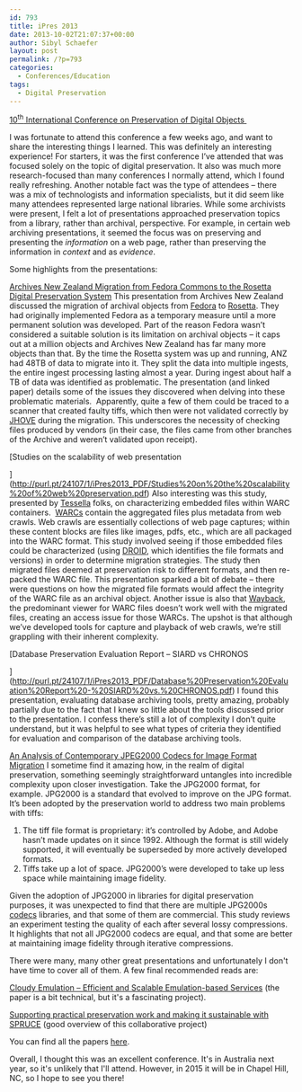 ```yaml
---
id: 793
title: iPres 2013
date: 2013-10-02T21:07:37+00:00
author: Sibyl Schaefer
layout: post
permalink: /?p=793
categories:
  - Conferences/Education
tags:
  - Digital Preservation
---
```

[10<sup>th</sup> International Conference on Preservation of Digital Objects ](http://ipres2013.ist.utl.pt/)

I was fortunate to attend this conference a few weeks ago, and want to share the interesting things I learned. This was definitely an interesting experience! For starters, it was the first conference I’ve attended that was focused solely on the topic of digital preservation. It also was much more research-focused than many conferences I normally attend, which I found really refreshing. Another notable fact was the type of attendees – there was a mix of technologists and information specialists, but it did seem like many attendees represented large national libraries. While some archivists were present, I felt a lot of presentations approached preservation topics from a library, rather than archival, perspective. For example, in certain web archiving presentations, it seemed the focus was on preserving and presenting the _information_ on a web page, rather than preserving the information in _context_ and as _evidence_.

Some highlights from the presentations:

[<!--more-->Archives New Zealand Migration from Fedora Commons to the Rosetta Digital Preservation System](http://purl.pt/24107/1/iPres2013_PDF/Archives%20New%20Zealand%20Migration%20from%20Fedora%20Commons%20to%20the%20Rosetta%20Digital%20Preservation%20System.pdf) This presentation from Archives New Zealand discussed the migration of archival objects from [Fedora](http://www.fedora-commons.org/about) to [Rosetta](http://www.exlibrisgroup.com/category/RosettaOverview). They had originally implemented Fedora as a temporary measure until a more permanent solution was developed. Part of the reason Fedora wasn’t considered a suitable solution is its limitation on archival objects – it caps out at a million objects and Archives New Zealand has far many more objects than that. By the time the Rosetta system was up and running, ANZ had 48TB of data to migrate into it. They split the data into multiple ingests, the entire ingest processing lasting almost a year. During ingest about half a TB of data was identified as problematic. The presentation (and linked paper) details some of the issues they discovered when delving into these problematic materials.  Apparently, quite a few of them could be traced to a scanner that created faulty tiffs, which then were not validated correctly by [JHOVE](http://sourceforge.net/projects/jhove/) during the migration. This underscores the necessity of checking files produced by vendors (in their case, the files came from other branches of the Archive and weren’t validated upon receipt).

[Studies on the scalability of web presentation

](http://purl.pt/24107/1/iPres2013_PDF/Studies%20on%20the%20scalability%20of%20web%20preservation.pdf) Also interesting was this study, presented by [Tessella](http://www.tessella.com/) folks, on characterizing embedded files within WARC containers.  [WARCs](http://www.digitalpreservation.gov/formats/fdd/fdd000236.shtml) contain the aggregated files plus metadata from web crawls. Web crawls are essentially collections of web page captures; within these content blocks are files like images, pdfs, etc., which are all packaged into the WARC format. This study involved seeing if those embedded files could be characterized (using [DROID](http://www.nationalarchives.gov.uk/information-management/our-services/dc-file-profiling-tool.htm), which identifies the file formats and versions) in order to determine migration strategies. The study then migrated files deemed at preservation risk to different formats, and then re-packed the WARC file. This presentation sparked a bit of debate – there were questions on how the migrated file formats would affect the integrity of the WARC file as an archival object. Another issue is also that [Wayback](http://archive-access.sourceforge.net/projects/wayback/), the predominant viewer for WARC files doesn’t work well with the migrated files, creating an access issue for those WARCs. The upshot is that although we’ve developed tools for capture and playback of web crawls, we’re still grappling with their inherent complexity.

[Database Preservation Evaluation Report – SIARD vs CHRONOS

](http://purl.pt/24107/1/iPres2013_PDF/Database%20Preservation%20Evaluation%20Report%20-%20SIARD%20vs.%20CHRONOS.pdf) I found this presentation, evaluating database archiving tools, pretty amazing, probably partially due to the fact that I knew so little about the tools discussed prior to the presentation. I confess there’s still a lot of complexity I don’t quite understand, but it was helpful to see what types of criteria they identified for evaluation and comparison of the database archiving tools.

[An Analysis of Contemporary JPEG2000 Codecs for Image Format Migration](http://purl.pt/24107/1/iPres2013_PDF/An%20Analysis%20of%20Contemporary%20JPEG2000%20Codecs%20for%20Image%20Format%20Migration.pdf) I sometime find it amazing how, in the realm of digital preservation, something seemingly straightforward untangles into incredible complexity upon closer investigation. Take the JPG2000 format, for example. JPG2000 is a standard that evolved to improve on the JPG format. It’s been adopted by the preservation world to address two main problems with tiffs:

1. The tiff file format is proprietary: it’s controlled by Adobe, and Adobe hasn’t made updates on it since 1992. Although the format is still widely supported, it will eventually be superseded by more actively developed formats.
2. Tiffs take up a lot of space. JPG2000’s were developed to take up less space while maintaining image fidelity.

Given the adoption of JPG2000 in libraries for digital preservation purposes, it was unexpected to find that there are multiple JPG2000s [codecs](http://en.wikipedia.org/wiki/Codec) libraries, and that some of them are commercial. This study reviews an experiment testing the quality of each after several lossy compressions. It highlights that not all JPG2000 codecs are equal, and that some are better at maintaining image fidelity through iterative compressions.

There were many, many other great presentations and unfortunately I don't have time to cover all of them. A few final recommended reads are:

[Cloudy Emulation – Efficient and Scalable Emulation-based Services](http://purl.pt/24107/1/iPres2013_PDF/Cloudy%20Emulation%20%E2%80%93%20Efficient%20and%20Scaleable%20Emulation-based%20Services.pdf) (the paper is a bit technical, but it's a fascinating project).

[Supporting practical preservation work and making it sustainable with SPRUCE](http://purl.pt/24107/1/iPres2013_PDF/Supporting%20practical%20preservation%20work%20and%20making%20it%20sustainable%20with%20SPRUCE.pdf) (good overview of this collaborative project)

You can find all the papers [here](http://purl.pt/24107/1/).

Overall, I thought this was an excellent conference. It's in Australia next year, so it's unlikely that I'll attend. However, in 2015 it will be in Chapel Hill, NC, so I hope to see you there!
